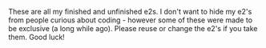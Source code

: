 These are all my finished and unfinished e2s.
I don't want to hide my e2's from people curious about coding - however some of these were made to be exclusive (a long while ago).
Please reuse or change the e2's if you take them. Good luck!

